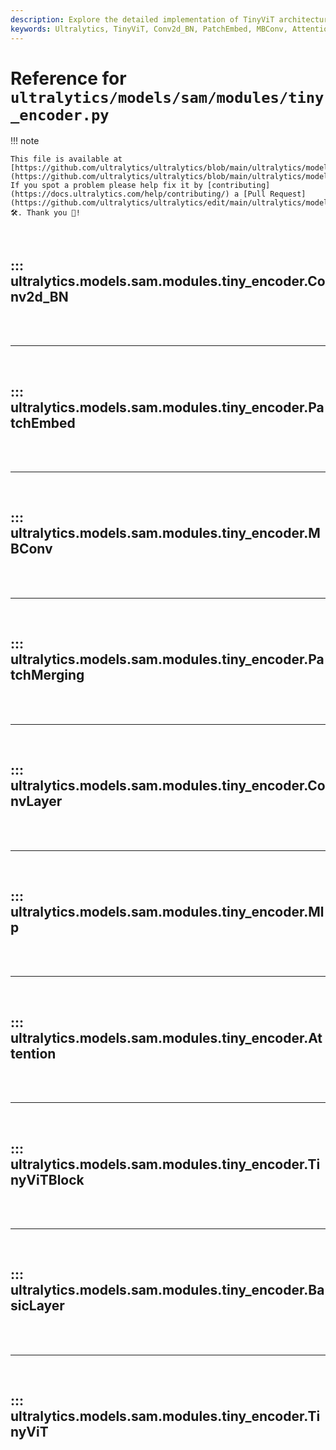 ```yaml
---
description: Explore the detailed implementation of TinyViT architecture including Conv2d_BN, PatchEmbed, MBConv, and more in Ultralytics.
keywords: Ultralytics, TinyViT, Conv2d_BN, PatchEmbed, MBConv, Attention, PyTorch, YOLO, Deep Learning
---
```


# Reference for `ultralytics/models/sam/modules/tiny_encoder.py`

!!! note

    This file is available at [https://github.com/ultralytics/ultralytics/blob/main/ultralytics/models/sam/modules/tiny_encoder.py](https://github.com/ultralytics/ultralytics/blob/main/ultralytics/models/sam/modules/tiny_encoder.py). If you spot a problem please help fix it by [contributing](https://docs.ultralytics.com/help/contributing/) a [Pull Request](https://github.com/ultralytics/ultralytics/edit/main/ultralytics/models/sam/modules/tiny_encoder.py) 🛠️. Thank you 🙏!

<br>

## ::: ultralytics.models.sam.modules.tiny_encoder.Conv2d_BN

<br><br><hr><br>

## ::: ultralytics.models.sam.modules.tiny_encoder.PatchEmbed

<br><br><hr><br>

## ::: ultralytics.models.sam.modules.tiny_encoder.MBConv

<br><br><hr><br>

## ::: ultralytics.models.sam.modules.tiny_encoder.PatchMerging

<br><br><hr><br>

## ::: ultralytics.models.sam.modules.tiny_encoder.ConvLayer

<br><br><hr><br>

## ::: ultralytics.models.sam.modules.tiny_encoder.Mlp

<br><br><hr><br>

## ::: ultralytics.models.sam.modules.tiny_encoder.Attention

<br><br><hr><br>

## ::: ultralytics.models.sam.modules.tiny_encoder.TinyViTBlock

<br><br><hr><br>

## ::: ultralytics.models.sam.modules.tiny_encoder.BasicLayer

<br><br><hr><br>

## ::: ultralytics.models.sam.modules.tiny_encoder.TinyViT

<br><br>

